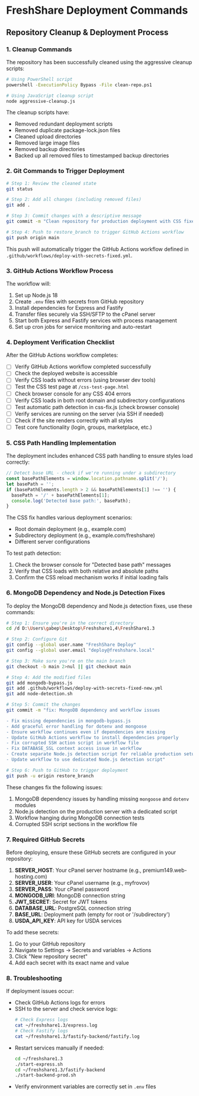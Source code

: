 # FreshShare Deployment Commands

## Repository Cleanup & Deployment Process

### 1. Cleanup Commands

The repository has been successfully cleaned using the aggressive cleanup scripts:

```bash
# Using PowerShell script
powershell -ExecutionPolicy Bypass -File clean-repo.ps1

# Using JavaScript cleanup script
node aggressive-cleanup.js
```

The cleanup scripts have:

- Removed redundant deployment scripts
- Removed duplicate package-lock.json files
- Cleaned upload directories
- Removed large image files
- Removed backup directories
- Backed up all removed files to timestamped backup directories

### 2. Git Commands to Trigger Deployment

```bash
# Step 1: Review the cleaned state
git status

# Step 2: Add all changes (including removed files)
git add .

# Step 3: Commit changes with a descriptive message
git commit -m "Clean repository for production deployment with CSS fixes"

# Step 4: Push to restore_branch to trigger GitHub Actions workflow
git push origin main
```

This push will automatically trigger the GitHub Actions workflow defined in `.github/workflows/deploy-with-secrets-fixed.yml`.

### 3. GitHub Actions Workflow Process

The workflow will:

1. Set up Node.js 18
2. Create `.env` files with secrets from GitHub repository
3. Install dependencies for Express and Fastify
4. Transfer files securely via SSH/SFTP to the cPanel server
5. Start both Express and Fastify services with process management
6. Set up cron jobs for service monitoring and auto-restart

### 4. Deployment Verification Checklist

After the GitHub Actions workflow completes:

- [ ] Verify GitHub Actions workflow completed successfully
- [ ] Check the deployed website is accessible
- [ ] Verify CSS loads without errors (using browser dev tools)
- [ ] Test the CSS test page at `/css-test-page.html`
- [ ] Check browser console for any CSS 404 errors
- [ ] Verify CSS loads in both root domain and subdirectory configurations
- [ ] Test automatic path detection in css-fix.js (check browser console)
- [ ] Verify services are running on the server (via SSH if needed)
- [ ] Check if the site renders correctly with all styles
- [ ] Test core functionality (login, groups, marketplace, etc.)

### 5. CSS Path Handling Implementation

The deployment includes enhanced CSS path handling to ensure styles load correctly:

```javascript
// Detect base URL - check if we're running under a subdirectory
const basePathElements = window.location.pathname.split('/');
let basePath = '';
if (basePathElements.length > 2 && basePathElements[1] !== '') {
  basePath = '/' + basePathElements[1];
  console.log('Detected base path:', basePath);
}
```

The CSS fix handles various deployment scenarios:

- Root domain deployment (e.g., example.com)
- Subdirectory deployment (e.g., example.com/freshshare)
- Different server configurations

To test path detection:

1. Check the browser console for "Detected base path" messages
2. Verify that CSS loads with both relative and absolute paths
3. Confirm the CSS reload mechanism works if initial loading fails

### 6. MongoDB Dependency and Node.js Detection Fixes

To deploy the MongoDB dependency and Node.js detection fixes, use these commands:

```bash
# Step 1: Ensure you're in the correct directory
cd /d D:\Users\gabep\Desktop\Freshshare1,4\FreshShare1.3

# Step 2: Configure Git
git config --global user.name "FreshShare Deploy"
git config --global user.email "deploy@freshshare.local"

# Step 3: Make sure you're on the main branch
git checkout -b main 2>nul || git checkout main

# Step 4: Add the modified files
git add mongodb-bypass.js
git add .github/workflows/deploy-with-secrets-fixed-new.yml
git add node-detection.sh

# Step 5: Commit the changes
git commit -m "fix: MongoDB dependency and workflow issues

- Fix missing dependencies in mongodb-bypass.js
- Add graceful error handling for dotenv and mongoose
- Ensure workflow continues even if dependencies are missing
- Update GitHub Actions workflow to install dependencies properly
- Fix corrupted SSH action script in workflow file
- Fix DATABASE_SSL context access issue in workflow
- Create separate Node.js detection script for reliable production setup
- Update workflow to use dedicated Node.js detection script"

# Step 6: Push to GitHub to trigger deployment
git push -u origin restore_branch
```

These changes fix the following issues:

1. MongoDB dependency issues by handling missing `mongoose` and `dotenv` modules
2. Node.js detection on the production server with a dedicated script
3. Workflow hanging during MongoDB connection tests
4. Corrupted SSH script sections in the workflow file

### 7. Required GitHub Secrets

Before deploying, ensure these GitHub secrets are configured in your repository:

1. **SERVER_HOST**: Your cPanel server hostname (e.g., premium149.web-hosting.com)
2. **SERVER_USER**: Your cPanel username (e.g., myfrovov)
3. **SERVER_PASS**: Your cPanel password
4. **MONGODB_URI**: MongoDB connection string
5. **JWT_SECRET**: Secret for JWT tokens
6. **DATABASE_URL**: PostgreSQL connection string
7. **BASE_URL**: Deployment path (empty for root or '/subdirectory')
8. **USDA_API_KEY**: API key for USDA services

To add these secrets:

1. Go to your GitHub repository
2. Navigate to Settings → Secrets and variables → Actions
3. Click "New repository secret"
4. Add each secret with its exact name and value

### 8. Troubleshooting

If deployment issues occur:
- Check GitHub Actions logs for errors
- SSH to the server and check service logs:
  ```bash
  # Check Express logs
  cat ~/freshshare1.3/express.log
  # Check Fastify logs
  cat ~/freshshare1.3/fastify-backend/fastify.log
  ```
- Restart services manually if needed:
  ```bash
  cd ~/freshshare1.3
  ./start-express.sh
  cd ~/freshshare1.3/fastify-backend
  ./start-backend-prod.sh
  ```
- Verify environment variables are correctly set in `.env` files
